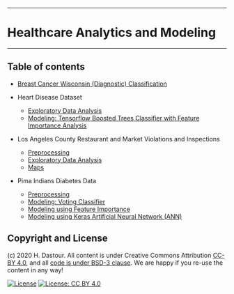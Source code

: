 ******************************
# Healthcare Analytics and Modeling
******************************

## Table of contents
* [Breast Cancer Wisconsin (Diagnostic) Classification](Breast_Cancer_Wisconsin_(Diagnostic)_Classification.ipynb)

* Heart Disease Dataset
	* [Exploratory Data Analysis](Heart_Disease_Dataset_EDA.ipynb)
	* [Modeling: Tensorflow Boosted Trees Classifier with Feature Importance Analysis](Heart_Disease_Dataset_TF_Boosted_Trees_with_Feat_Importance_Analysis.ipynb)

* Los Angeles County Restaurant and Market Violations and Inspections
	* [Preprocessing](Los_Angeles_Inspection_Preprocessing.ipynb)
	* [Exploratory Data Analysis](Los_Angeles_Inspection_healthcare_analytics_and_modeling.ipynb)
	* [Maps](Los_Angeles_Inspection_Maps.ipynb)

* Pima Indians Diabetes Data
	* [Preprocessing](Pima_Indians_Diabetes_Dataset_Preprocessing.ipynb)
	* [Modeling: Voting Classifier](Pima_Indians_Diabetes_Dataset_Modeling_Voting_Classifier.ipynb)
	* [Modeling using Feature Importance](Pima_Indians_Diabetes_Data_Classification_Feature_Importance.ipynb)
	* [Modeling using Keras Artificial Neural Network (ANN)](Pima_Indians_Diabetes_Data_Classification_ANN.ipynb)


## Copyright and License

(c) 2020 H. Dastour. All content is under Creative Commons Attribution [CC-BY 4.0](https://creativecommons.org/licenses/by/4.0/legalcode.txt), and all [code is under BSD-3 clause](https://github.com/engineersCode/EngComp/blob/master/LICENSE). We are happy if you re-use the content in any way!

[![License](https://img.shields.io/badge/License-BSD%203--Clause-blue.svg)](https://opensource.org/licenses/BSD-3-Clause) [![License: CC BY 4.0](https://img.shields.io/badge/License-CC%20BY%204.0-lightgrey.svg)](https://creativecommons.org/licenses/by/4.0/)
